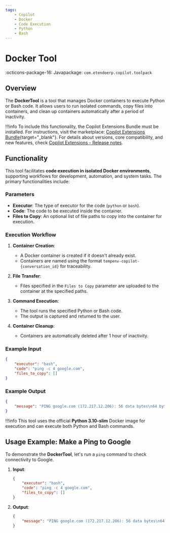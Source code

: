 ```yaml
---
tags:
    - Copilot
    - Docker
    - Code Execution
    - Python
    - Bash
---
```


# Docker Tool

:octicons-package-16: Javapackage: `com.etendoerp.copilot.toolpack`

## Overview

The **DockerTool** is a tool that manages Docker containers to execute Python or Bash code. It allows users to run isolated commands, copy files into containers, and clean up containers automatically after a period of inactivity.

!!!info
    To include this functionality, the Copilot Extensions Bundle must be installed. For instructions, visit the marketplace: [Copilot Extensions Bundle](https://marketplace.etendo.cloud/?#/product-details?module=82C5DA1B57884611ABA8F025619D4C05){target="\_blank"}. For details about versions, core compatibility, and new features, check [Copilot Extensions - Release notes](../../../whats-new/release-notes/etendo-copilot/bundles/release-notes.md).

## Functionality

This tool facilitates **code execution in isolated Docker environments**, supporting workflows for development, automation, and system tasks. The primary functionalities include:

### Parameters

- **Executor**: The type of executor for the code (`python` or `bash`).
- **Code**: The code to be executed inside the container.
- **Files to Copy**: An optional list of file paths to copy into the container for execution.

### Execution Workflow

1. **Container Creation**:
    - A Docker container is created if it doesn't already exist.
    - Containers are named using the format `tempenv-copilot-{conversation_id}` for traceability.

2. **File Transfer**:
    - Files specified in the `Files to Copy` parameter are uploaded to the container at the specified paths.

3. **Command Execution**:
    - The tool runs the specified Python or Bash code.
    - The output is captured and returned to the user.

4. **Container Cleanup**:
    - Containers are automatically deleted after 1 hour of inactivity.

### Example Input

```json
{
    "executor": "bash",
    "code": "ping -c 4 google.com",
    "files_to_copy": []
}
```

### Example Output

```json
{
    "message": "PING google.com (172.217.12.206): 56 data bytes\n64 bytes from 172.217.12.206: icmp_seq=0 ttl=115 time=12.5 ms\n64 bytes from 172.217.12.206: icmp_seq=1 ttl=115 time=12.3 ms\n64 bytes from 172.217.12.206: icmp_seq=2 ttl=115 time=12.4 ms\n64 bytes from 172.217.12.206: icmp_seq=3 ttl=115 time=12.6 ms\n\n--- google.com ping statistics ---\n4 packets transmitted, 4 packets received, 0.0% packet loss\nround-trip min/avg/max/stddev = 12.3/12.5/12.6/0.1 ms"
}
```

!!!info
    This tool uses the official **Python 3.10-slim** Docker image for execution and can execute both Python and Bash commands.

## Usage Example: Make a Ping to Google

To demonstrate the **DockerTool**, let's run a `ping` command to check connectivity to Google.

1. **Input**:

    ```json
    {
        "executor": "bash",
        "code": "ping -c 4 google.com",
        "files_to_copy": []
    }
    ```

2. **Output**:

    ```json
    {
        "message": "PING google.com (172.217.12.206): 56 data bytes\n64 bytes from 172.217.12.206: icmp_seq=0 ttl=115 time=12.5 ms\n64 bytes from 172.217.12.206: icmp_seq=1 ttl=115 time=12.3 ms\n64 bytes from 172.217.12.206: icmp_seq=2 ttl=115 time=12.4 ms\n64 bytes from 172.217.12.206: icmp_seq=3 ttl=115 time=12.6 ms\n\n--- google.com ping statistics ---\n4 packets transmitted, 4 packets received, 0.0% packet loss\nround-trip min/avg/max/stddev = 12.3/12.5/12.6/0.1 ms"
    }
    ```
